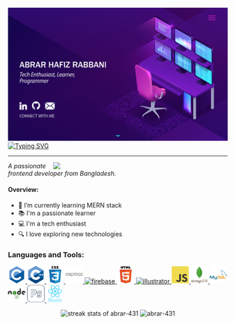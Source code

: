 ![logo](https://github.com/abrar-431/abrar-431/blob/main/github_banner-01.jpg)
<a href="https://git.io/typing-svg">
        <img src="https://readme-typing-svg.demolab.com?font=Fira+Code&weight=500&size=24&pause=1000&color=22759A&center=true&vCenter=true&random=false&width=435&lines=Hi+%F0%9F%91%8B%2C+I'm+Abrar+Hafiz+Rabbani" alt="Typing SVG" />
</a>
<hr>
<img align='right' src="https://static.wixstatic.com/media/b313a9_89ebec0c5f384c65a9551f0c1ec18ca9~mv2.gif" width="400" />
<p><em>A passionate frontend developer from Bangladesh.</em>

<h4> Overview: </h4>

  - 🌱 I’m currently learning MERN stack
  - 📚 I'm a passionate learner
  - 💻 I'm a tech enthusiast
  - 🔍 I love exploring new technologies


<h3 align="left">Languages and Tools:</h3>
<p align="left"> <a href="https://www.cprogramming.com/" target="_blank" rel="noreferrer"> <img src="https://raw.githubusercontent.com/devicons/devicon/master/icons/c/c-original.svg" alt="c" width="40" height="40"/> </a> <a href="https://www.w3schools.com/cpp/" target="_blank" rel="noreferrer"> <img src="https://raw.githubusercontent.com/devicons/devicon/master/icons/cplusplus/cplusplus-original.svg" alt="cplusplus" width="40" height="40"/> </a> <a href="https://www.w3schools.com/css/" target="_blank" rel="noreferrer"> <img src="https://raw.githubusercontent.com/devicons/devicon/master/icons/css3/css3-original-wordmark.svg" alt="css3" width="40" height="40"/> </a> <a href="https://expressjs.com" target="_blank" rel="noreferrer"> <img src="https://raw.githubusercontent.com/devicons/devicon/master/icons/express/express-original-wordmark.svg" alt="express" width="40" height="40"/> </a> <a href="https://firebase.google.com/" target="_blank" rel="noreferrer"> <img src="https://www.vectorlogo.zone/logos/firebase/firebase-icon.svg" alt="firebase" width="40" height="40"/> </a> <a href="https://www.w3.org/html/" target="_blank" rel="noreferrer"> <img src="https://raw.githubusercontent.com/devicons/devicon/master/icons/html5/html5-original-wordmark.svg" alt="html5" width="40" height="40"/> </a> <a href="https://www.adobe.com/in/products/illustrator.html" target="_blank" rel="noreferrer"> <img src="https://www.vectorlogo.zone/logos/adobe_illustrator/adobe_illustrator-icon.svg" alt="illustrator" width="40" height="40"/> </a> <a href="https://developer.mozilla.org/en-US/docs/Web/JavaScript" target="_blank" rel="noreferrer"> <img src="https://raw.githubusercontent.com/devicons/devicon/master/icons/javascript/javascript-original.svg" alt="javascript" width="40" height="40"/> </a> <a href="https://www.mongodb.com/" target="_blank" rel="noreferrer"> <img src="https://raw.githubusercontent.com/devicons/devicon/master/icons/mongodb/mongodb-original-wordmark.svg" alt="mongodb" width="40" height="40"/> </a> <a href="https://www.mysql.com/" target="_blank" rel="noreferrer"> <img src="https://raw.githubusercontent.com/devicons/devicon/master/icons/mysql/mysql-original-wordmark.svg" alt="mysql" width="40" height="40"/> </a> <a href="https://nodejs.org" target="_blank" rel="noreferrer"> <img src="https://raw.githubusercontent.com/devicons/devicon/master/icons/nodejs/nodejs-original-wordmark.svg" alt="nodejs" width="40" height="40"/> </a> <a href="https://www.photoshop.com/en" target="_blank" rel="noreferrer"> <img src="https://raw.githubusercontent.com/devicons/devicon/master/icons/photoshop/photoshop-line.svg" alt="photoshop" width="40" height="40"/> </a> <a href="https://reactjs.org/" target="_blank" rel="noreferrer"> <img src="https://raw.githubusercontent.com/devicons/devicon/master/icons/react/react-original-wordmark.svg" alt="react" width="40" height="40"/> </a> </p>

<div align="center">
        <img width="390" src="https://github-readme-streak-stats-salesp07.vercel.app/?user=abrar-431&count_private=true&theme=react&border_radius=10" alt="streak stats of abrar-431"/>
        <img width="390" src="https://github-readme-stats.vercel.app/api/top-langs?username=abrar-431&show_icons=true&locale=en&layout=compact" alt="abrar-431" />
</div>



